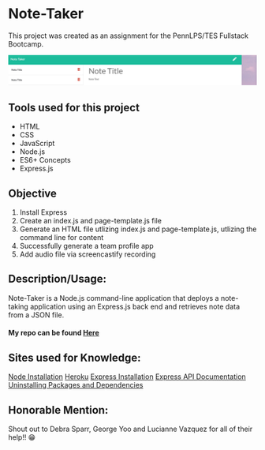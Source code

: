 # Note-Taker

This project was created as an assignment for the PennLPS/TES Fullstack Bootcamp.

<img src= "Develop/Screen Shot 2020-10-17 at 5.16.43 PM copy.jpg">


## Tools used for this project
- HTML
- CSS
- JavaScript
- Node.js
- ES6+ Concepts
- Express.js


## Objective
1.	Install Express
3.	Create an index.js and page-template.js file
4. Generate an HTML file utlizing index.js and page-template.js, utlizing the command line for content
5. Successfully generate a team profile app
6.	Add audio file via screencastify recording


## Description/Usage: 
Note-Taker is a Node.js command-line application that deploys a note-taking application using an Express.js back end and retrieves note data from a JSON file.


#### My repo can be found [Here](https://github.com/bmralph87/Note-Taker)


## Sites used for Knowledge:

[Node Installation](https://nodejs.org/en/download/package-manager/)
[Heroku](https://devcenter.heroku.com/articles/heroku-cli#download-and-install)
[Express Installation](https://www.npmjs.com/package/express)
[Express API Documentation](https://expressjs.com/en/4x/api.html)
[Uninstalling Packages and Dependencies](https://docs.npmjs.com/uninstalling-packages-and-dependencies)



## Honorable Mention:

Shout out to Debra Sparr, George Yoo and Lucianne Vazquez for all of their help!! 😁
